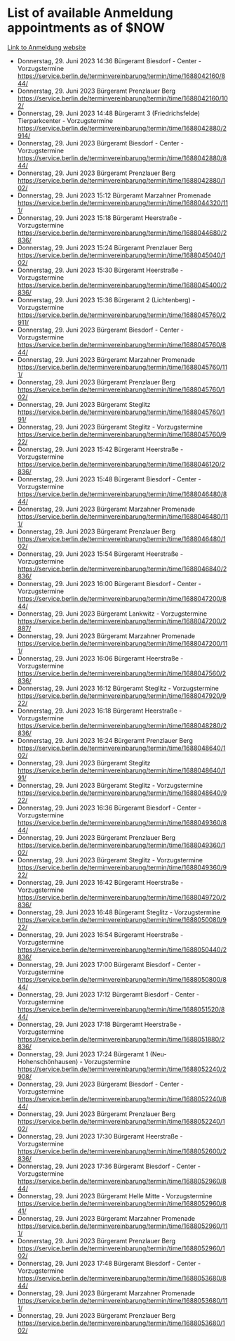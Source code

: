 # List of available Anmeldung appointments as of $NOW
[Link to Anmeldung website](https://service.berlin.de/terminvereinbarung/termin/tag.php?termin=1&anliegen[]=120686&dienstleisterlist=122210,122217,327316,122219,327312,122227,327314,122231,327346,122243,327348,122254,122252,329742,122260,329745,122262,329748,122271,327278,122273,327274,122277,327276,330436,122280,327294,122282,327290,122284,327292,122291,327270,122285,327266,122286,327264,122296,327268,150230,329760,122297,327286,122294,327284,122312,329763,122314,329775,122304,327330,122311,327334,122309,327332,317869,122281,327352,122279,329772,122283,122276,327324,122274,327326,122267,329766,122246,327318,122251,327320,122257,327322,122208,327298,122226,327300&herkunft=http%3A%2F%2Fservice.berlin.de%2Fdienstleistung%2F120686%2F)
- Donnerstag, 29. Juni 2023 14:36 Bürgeramt Biesdorf - Center - Vorzugstermine https://service.berlin.de/terminvereinbarung/termin/time/1688042160/844/
- Donnerstag, 29. Juni 2023  Bürgeramt Prenzlauer Berg https://service.berlin.de/terminvereinbarung/termin/time/1688042160/102/
- Donnerstag, 29. Juni 2023 14:48 Bürgeramt 3 (Friedrichsfelde) Tierparkcenter - Vorzugstermine https://service.berlin.de/terminvereinbarung/termin/time/1688042880/2914/
- Donnerstag, 29. Juni 2023  Bürgeramt Biesdorf - Center - Vorzugstermine https://service.berlin.de/terminvereinbarung/termin/time/1688042880/844/
- Donnerstag, 29. Juni 2023  Bürgeramt Prenzlauer Berg https://service.berlin.de/terminvereinbarung/termin/time/1688042880/102/
- Donnerstag, 29. Juni 2023 15:12 Bürgeramt Marzahner Promenade https://service.berlin.de/terminvereinbarung/termin/time/1688044320/111/
- Donnerstag, 29. Juni 2023 15:18 Bürgeramt Heerstraße - Vorzugstermine https://service.berlin.de/terminvereinbarung/termin/time/1688044680/2836/
- Donnerstag, 29. Juni 2023 15:24 Bürgeramt Prenzlauer Berg https://service.berlin.de/terminvereinbarung/termin/time/1688045040/102/
- Donnerstag, 29. Juni 2023 15:30 Bürgeramt Heerstraße - Vorzugstermine https://service.berlin.de/terminvereinbarung/termin/time/1688045400/2836/
- Donnerstag, 29. Juni 2023 15:36 Bürgeramt 2 (Lichtenberg) - Vorzugstermine https://service.berlin.de/terminvereinbarung/termin/time/1688045760/2911/
- Donnerstag, 29. Juni 2023  Bürgeramt Biesdorf - Center - Vorzugstermine https://service.berlin.de/terminvereinbarung/termin/time/1688045760/844/
- Donnerstag, 29. Juni 2023  Bürgeramt Marzahner Promenade https://service.berlin.de/terminvereinbarung/termin/time/1688045760/111/
- Donnerstag, 29. Juni 2023  Bürgeramt Prenzlauer Berg https://service.berlin.de/terminvereinbarung/termin/time/1688045760/102/
- Donnerstag, 29. Juni 2023  Bürgeramt Steglitz https://service.berlin.de/terminvereinbarung/termin/time/1688045760/191/
- Donnerstag, 29. Juni 2023  Bürgeramt Steglitz - Vorzugstermine https://service.berlin.de/terminvereinbarung/termin/time/1688045760/922/
- Donnerstag, 29. Juni 2023 15:42 Bürgeramt Heerstraße - Vorzugstermine https://service.berlin.de/terminvereinbarung/termin/time/1688046120/2836/
- Donnerstag, 29. Juni 2023 15:48 Bürgeramt Biesdorf - Center - Vorzugstermine https://service.berlin.de/terminvereinbarung/termin/time/1688046480/844/
- Donnerstag, 29. Juni 2023  Bürgeramt Marzahner Promenade https://service.berlin.de/terminvereinbarung/termin/time/1688046480/111/
- Donnerstag, 29. Juni 2023  Bürgeramt Prenzlauer Berg https://service.berlin.de/terminvereinbarung/termin/time/1688046480/102/
- Donnerstag, 29. Juni 2023 15:54 Bürgeramt Heerstraße - Vorzugstermine https://service.berlin.de/terminvereinbarung/termin/time/1688046840/2836/
- Donnerstag, 29. Juni 2023 16:00 Bürgeramt Biesdorf - Center - Vorzugstermine https://service.berlin.de/terminvereinbarung/termin/time/1688047200/844/
- Donnerstag, 29. Juni 2023  Bürgeramt Lankwitz - Vorzugstermine https://service.berlin.de/terminvereinbarung/termin/time/1688047200/2887/
- Donnerstag, 29. Juni 2023  Bürgeramt Marzahner Promenade https://service.berlin.de/terminvereinbarung/termin/time/1688047200/111/
- Donnerstag, 29. Juni 2023 16:06 Bürgeramt Heerstraße - Vorzugstermine https://service.berlin.de/terminvereinbarung/termin/time/1688047560/2836/
- Donnerstag, 29. Juni 2023 16:12 Bürgeramt Steglitz - Vorzugstermine https://service.berlin.de/terminvereinbarung/termin/time/1688047920/922/
- Donnerstag, 29. Juni 2023 16:18 Bürgeramt Heerstraße - Vorzugstermine https://service.berlin.de/terminvereinbarung/termin/time/1688048280/2836/
- Donnerstag, 29. Juni 2023 16:24 Bürgeramt Prenzlauer Berg https://service.berlin.de/terminvereinbarung/termin/time/1688048640/102/
- Donnerstag, 29. Juni 2023  Bürgeramt Steglitz https://service.berlin.de/terminvereinbarung/termin/time/1688048640/191/
- Donnerstag, 29. Juni 2023  Bürgeramt Steglitz - Vorzugstermine https://service.berlin.de/terminvereinbarung/termin/time/1688048640/922/
- Donnerstag, 29. Juni 2023 16:36 Bürgeramt Biesdorf - Center - Vorzugstermine https://service.berlin.de/terminvereinbarung/termin/time/1688049360/844/
- Donnerstag, 29. Juni 2023  Bürgeramt Prenzlauer Berg https://service.berlin.de/terminvereinbarung/termin/time/1688049360/102/
- Donnerstag, 29. Juni 2023  Bürgeramt Steglitz - Vorzugstermine https://service.berlin.de/terminvereinbarung/termin/time/1688049360/922/
- Donnerstag, 29. Juni 2023 16:42 Bürgeramt Heerstraße - Vorzugstermine https://service.berlin.de/terminvereinbarung/termin/time/1688049720/2836/
- Donnerstag, 29. Juni 2023 16:48 Bürgeramt Steglitz - Vorzugstermine https://service.berlin.de/terminvereinbarung/termin/time/1688050080/922/
- Donnerstag, 29. Juni 2023 16:54 Bürgeramt Heerstraße - Vorzugstermine https://service.berlin.de/terminvereinbarung/termin/time/1688050440/2836/
- Donnerstag, 29. Juni 2023 17:00 Bürgeramt Biesdorf - Center - Vorzugstermine https://service.berlin.de/terminvereinbarung/termin/time/1688050800/844/
- Donnerstag, 29. Juni 2023 17:12 Bürgeramt Biesdorf - Center - Vorzugstermine https://service.berlin.de/terminvereinbarung/termin/time/1688051520/844/
- Donnerstag, 29. Juni 2023 17:18 Bürgeramt Heerstraße - Vorzugstermine https://service.berlin.de/terminvereinbarung/termin/time/1688051880/2836/
- Donnerstag, 29. Juni 2023 17:24 Bürgeramt 1 (Neu- Hohenschönhausen) - Vorzugstermine https://service.berlin.de/terminvereinbarung/termin/time/1688052240/2908/
- Donnerstag, 29. Juni 2023  Bürgeramt Biesdorf - Center - Vorzugstermine https://service.berlin.de/terminvereinbarung/termin/time/1688052240/844/
- Donnerstag, 29. Juni 2023  Bürgeramt Prenzlauer Berg https://service.berlin.de/terminvereinbarung/termin/time/1688052240/102/
- Donnerstag, 29. Juni 2023 17:30 Bürgeramt Heerstraße - Vorzugstermine https://service.berlin.de/terminvereinbarung/termin/time/1688052600/2836/
- Donnerstag, 29. Juni 2023 17:36 Bürgeramt Biesdorf - Center - Vorzugstermine https://service.berlin.de/terminvereinbarung/termin/time/1688052960/844/
- Donnerstag, 29. Juni 2023  Bürgeramt Helle Mitte - Vorzugstermine https://service.berlin.de/terminvereinbarung/termin/time/1688052960/841/
- Donnerstag, 29. Juni 2023  Bürgeramt Marzahner Promenade https://service.berlin.de/terminvereinbarung/termin/time/1688052960/111/
- Donnerstag, 29. Juni 2023  Bürgeramt Prenzlauer Berg https://service.berlin.de/terminvereinbarung/termin/time/1688052960/102/
- Donnerstag, 29. Juni 2023 17:48 Bürgeramt Biesdorf - Center - Vorzugstermine https://service.berlin.de/terminvereinbarung/termin/time/1688053680/844/
- Donnerstag, 29. Juni 2023  Bürgeramt Marzahner Promenade https://service.berlin.de/terminvereinbarung/termin/time/1688053680/111/
- Donnerstag, 29. Juni 2023  Bürgeramt Prenzlauer Berg https://service.berlin.de/terminvereinbarung/termin/time/1688053680/102/
